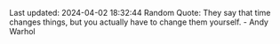 Last updated: 2024-04-02 18:32:44
Random Quote: They say that time changes things, but you actually have to change them yourself. - Andy Warhol